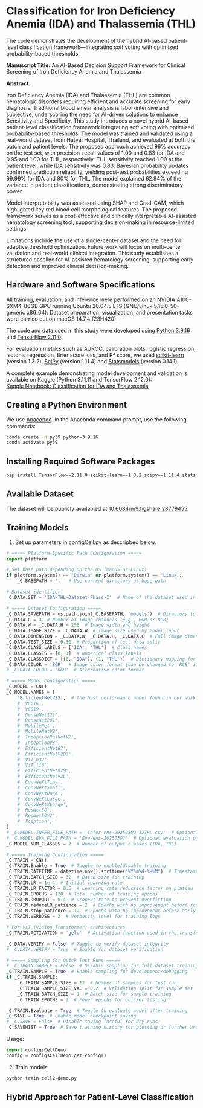 # Classification for Iron Deficiency Anemia (IDA) and Thalassemia (THL)

The code demonstrates the development of the hybrid AI-based patient-level classification framework—integrating soft voting with optimized probability-based thresholds.

**Manuscript Title:** An AI-Based Decision Support Framework for Clinical Screening of Iron Deficiency Anemia and Thalassemia

**Abstract:**

Iron Deficiency Anemia (IDA) and Thalassemia (THL) are common hematologic disorders requiring efficient and accurate screening for early diagnosis. Traditional blood smear analysis is labor-intensive and subjective, underscoring the need for AI-driven solutions to enhance Sensitivity and Specificity.
This study introduces a novel hybrid AI-based patient-level classification framework integrating soft voting with optimized probability-based thresholds. The model was trained and validated using a real-world dataset from Hatyai Hospital, Thailand, and evaluated at both the patch and patient levels. The proposed approach achieved 96\% accuracy on the test set, with precision-recall values of 1.00 and 0.83 for IDA and 0.95 and 1.00 for THL, respectively. THL sensitivity reached 1.00 at the patient level, while IDA sensitivity was 0.83. Bayesian probability updates confirmed prediction reliability, yielding post-test probabilities exceeding 99.99\% for IDA and 80\% for THL. The model explained 62.84\% of the variance in patient classifications, demonstrating strong discriminatory power.

Model interpretability was assessed using SHAP and Grad-CAM, which highlighted key red blood cell morphological features. The proposed framework serves as a cost-effective and clinically interpretable AI-assisted hematology screening tool, supporting decision-making in resource-limited settings.

Limitations include the use of a single-center dataset and the need for adaptive threshold optimization. Future work will focus on multi-center validation and real-world clinical integration. This study establishes a structured baseline for AI-assisted hematology screening, supporting early detection and improved clinical decision-making.

## Hardware and Software Specifications

All training, evaluation, and inference were performed on an NVIDIA A100-SXM4-80GB GPU running Ubuntu 20.04.5 LTS (GNU/Linux 5.15.0-50-generic x86_64). Dataset preparation, visualization, and presentation tasks were carried out on macOS 14.7.4 (23H420).

The code and data used in this study were developed using [Python 3.9.16](https://www.python.org/downloads/release/python-3916/) and [TensorFlow 2.11.0](https://www.tensorflow.org/).

For evaluation metrics such as AUROC, calibration plots, logistic regression, isotonic regression, Brier score loss, and R² score, we used [scikit-learn](https://scikit-learn.org/1.3/preface.html) (version 1.3.2), [SciPy](https://docs.scipy.org/doc/scipy-1.11.4/) (version 1.11.4) and [Statsmodels](https://www.statsmodels.org/stable/index.html) (version 0.14.1).

A complete example demonstrating model development and validation is available on Kaggle (Python 3.11.11 and TensorFlow 2.12.0):  
[Kaggle Notebook: Classification for IDA and Thalassemia](https://www.kaggle.com/code/kasikrit/classification-for-ida-and-thalassemia/)




## Creating a Python Environment

We use [Anaconda](https://anaconda.org/). In the Anaconda command prompt, use the following commands:

```bash
conda create -n py39 python=3.9.16
conda activate py39
```

## Installing Required Software Packages

```bash
pip install TensorFlow==2.11.0 scikit-learn==1.3.2 scipy==1.11.4 statsmodels==0.14.1 vit-keras==0.1.2
```

## Available Dataset
The dataset will be publicly availabled at [10.6084/m9.figshare.28779455](https://doi.org/10.6084/m9.figshare.28779455).

## Training Models

1. Set up parameters in configCell.py as descripbed below:

```python
# ===== Platform-Specific Path Configuration =====
import platform

# Set base path depending on the OS (macOS or Linux)
if platform.system() == 'Darwin' or platform.system() == 'Linux':
    _C.BASEPATH = '.'  # Use current directory as base path

# Dataset identifier
_C.DATA.SET = 'IDA-THL-Dataset-Phase-I'  # Name of the dataset used in this phase

# ===== Dataset Configuration =====
_C.DATA.SAVEPATH = os.path.join(_C.BASEPATH, 'models')  # Directory to save trained models
_C.DATA.C = 3  # Number of image channels (e.g., RGB or BGR)
_C.DATA.W = _C.DATA.H = 256  # Image width and height
_C.DATA.IMAGE_SIZE = _C.DATA.W  # Image size used by model input
_C.DATA.DIMENSION = _C.DATA.W, _C.DATA.H, _C.DATA.C  # Full image dimension tuple
_C.DATA.TEST_SIZE = 0.30  # Proportion of test data split
_C.DATA.CLASS_LABELS = ['IDA', 'THL']  # Class names
_C.DATA.CLASSES = [0, 1]  # Numerical class labels
_C.DATA.CLASSDICT = [(0, "IDA"), (1, "THL")]  # Dictionary mapping for class index and label
_C.DATA.COLOR = 'BGR'  # Image color format (can be changed to 'RGB' if needed)
# _C.DATA.COLOR = 'RGB'  # Alternative color format

# ===== Model Configuration =====
_C.MODEL = CN()
_C.MODEL.NAMES = [
    'EfficientNetV2S',  # the best performance model found in our work
    # 'VGG16',
    # 'VGG19',                      
    # 'DenseNet121',
    # 'DenseNet201',
    # 'MobileNet', 
    # 'MobileNetV2',      
    # 'InceptionResNetV2',                
    # 'InceptionV3',      
    # 'EfficientNetB7',
    # 'EfficientNetV2B3',                   
    # 'ViT_b32',
    # 'ViT_l16',
    # 'EfficientNetV2M',    
    # 'EfficientNetV2L',       
    # 'ConvNeXtTiny',
    # 'ConvNeXtSmall',
    # 'ConvNeXtBase',
    # 'ConvNeXtLarge',
    # 'ConvNeXtXLarge',    
    # 'ResNet50',
    # 'ResNet50V2',
    # 'Xception',
]
# _C.MODEL.INFER_FILE_PATH = 'infer-ens-20250302-12THL.csv'  # Optional inference CSV path
# _C.MODEL.EVA_FILE_PATH = 'Eva-ens-20250302'  # Optional evaluation path
_C.MODEL.NUM_CLASSES = 2  # Number of output classes (IDA, THL)

# ===== Training Configuration =====
_C.TRAIN = CN()
_C.TRAIN.Enable = True  # Toggle to enable/disable training
_C.TRAIN.DATETIME = datetime.now().strftime("%Y%m%d-%H%M")  # Timestamp for training run
_C.TRAIN.BATCH_SIZE = 32  # Batch size for training
_C.TRAIN.LR = 1e-4  # Initial learning rate
_C.TRAIN.LR_FACTOR = 0.5  # Learning rate reduction factor on plateau
_C.TRAIN.EPOCHS = 120  # Total number of training epochs
_C.TRAIN.DROPOUT = 0.4  # Dropout rate to prevent overfitting
_C.TRAIN.reduceLR_patience = 2  # Epochs with no improvement before reducing LR
_C.TRAIN.stop_patience = 12  # Epochs with no improvement before early stopping
_C.TRAIN.VERBOSE = 2  # Verbosity level for training logs

# For ViT (Vision Transformer) architectures
_C.TRAIN.ACTIVATION = 'gelu'  # Activation function used in the transformer model

_C.DATA.VERIFY = False  # Toggle to verify dataset integrity
# _C.DATA.VERIFY = True  # Enable for dataset verification

# ===== Sampling for Quick Test Runs =====
# _C.TRAIN.SAMPLE = False  # Disable sampling for full dataset training
_C.TRAIN.SAMPLE = True  # Enable sampling for development/debugging
if _C.TRAIN.SAMPLE:
    _C.TRAIN.SAMPLE_SIZE = 12  # Number of samples for test run
    _C.TRAIN.SAMPLE_SIZE_VAL = 0.2  # Validation split for sample set
    _C.TRAIN.BATCH_SIZE = 1  # Batch size for sample training
    _C.TRAIN.EPOCHS = 2  # Fewer epochs for quicker testing

_C.TRAIN.Evaluate = True  # Toggle to evaluate model after training
_C.SAVE = True  # Enable model checkpoint saving
# _C.SAVE = False  # Disable saving (useful for dry runs)
_C.SAVEHIST = True  # Save training history for plotting or further analysis
```
Usage:

```python
import configsCellDemo
config = configsCellDemo.get_config()
```

2. Train models
```python
python train-cell2-demo.py
``` 
## Hybrid Approach for Patient-Level Classification
